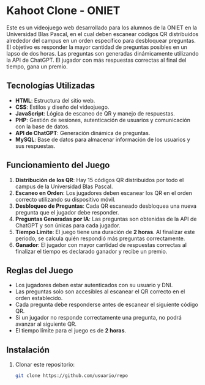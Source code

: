 # Kahoot Clone - ONIET

Este es un videojuego web desarrollado para los alumnos de la ONIET en la Universidad Blas Pascal, en el cual deben escanear códigos QR distribuidos alrededor del campus en un orden específico para desbloquear preguntas. El objetivo es responder la mayor cantidad de preguntas posibles en un lapso de dos horas. Las preguntas son generadas dinámicamente utilizando la API de ChatGPT. El jugador con más respuestas correctas al final del tiempo, gana un premio.

## Tecnologías Utilizadas

- **HTML**: Estructura del sitio web.
- **CSS**: Estilos y diseño del videojuego.
- **JavaScript**: Lógica de escaneo de QR y manejo de respuestas.
- **PHP**: Gestión de sesiones, autenticación de usuarios y comunicación con la base de datos.
- **API de ChatGPT**: Generación dinámica de preguntas.
- **MySQL**: Base de datos para almacenar información de los usuarios y sus respuestas.

## Funcionamiento del Juego

1. **Distribución de los QR**: Hay 15 códigos QR distribuidos por todo el campus de la Universidad Blas Pascal.
2. **Escaneo en Orden**: Los jugadores deben escanear los QR en el orden correcto utilizando su dispositivo móvil.
3. **Desbloqueo de Preguntas**: Cada QR escaneado desbloquea una nueva pregunta que el jugador debe responder.
4. **Preguntas Generadas por IA**: Las preguntas son obtenidas de la API de ChatGPT y son únicas para cada jugador.
5. **Tiempo Límite**: El juego tiene una duración de **2 horas**. Al finalizar este periodo, se calcula quién respondió más preguntas correctamente.
6. **Ganador**: El jugador con mayor cantidad de respuestas correctas al finalizar el tiempo es declarado ganador y recibe un premio.

## Reglas del Juego

- Los jugadores deben estar autenticados con su usuario y DNI.
- Las preguntas solo son accesibles al escanear el QR correcto en el orden establecido.
- Cada pregunta debe responderse antes de escanear el siguiente código QR.
- Si un jugador no responde correctamente una pregunta, no podrá avanzar al siguiente QR.
- El tiempo límite para el juego es de **2 horas**.

## Instalación

1. Clonar este repositorio:
   ```bash
   git clone https://github.com/usuario/repo

